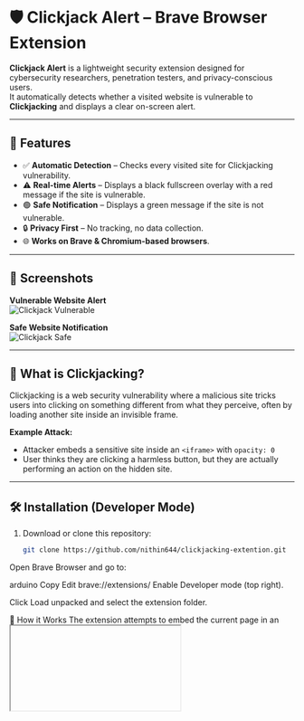 # 🛡️ Clickjack Alert – Brave Browser Extension

**Clickjack Alert** is a lightweight security extension designed for cybersecurity researchers, penetration testers, and privacy-conscious users.  
It automatically detects whether a visited website is vulnerable to **Clickjacking** and displays a clear on-screen alert.

---

## 🚀 Features
- ✅ **Automatic Detection** – Checks every visited site for Clickjacking vulnerability.
- ⚠️ **Real-time Alerts** – Displays a black fullscreen overlay with a red message if the site is vulnerable.
- 🟢 **Safe Notification** – Displays a green message if the site is not vulnerable.
- 🔒 **Privacy First** – No tracking, no data collection.
- 🌐 **Works on Brave & Chromium-based browsers**.

---

## 📸 Screenshots

**Vulnerable Website Alert**  
![Clickjack Vulnerable](https://github.com/user-attachments/assets/fb894137-40c0-4313-889d-c8402c2303e3)  

**Safe Website Notification**  
![Clickjack Safe](https://github.com/user-attachments/assets/cf7c55dd-5b97-4e98-b402-386588945872)  

---

## 📖 What is Clickjacking?
Clickjacking is a web security vulnerability where a malicious site tricks users into clicking on something different from what they perceive, often by loading another site inside an invisible frame.

**Example Attack:**
- Attacker embeds a sensitive site inside an `<iframe>` with `opacity: 0`
- User thinks they are clicking a harmless button, but they are actually performing an action on the hidden site.

---

## 🛠️ Installation (Developer Mode)
1. Download or clone this repository:
   ```bash
   git clone https://github.com/nithin644/clickjacking-extention.git
Open Brave Browser and go to:

arduino
Copy
Edit
brave://extensions/
Enable Developer mode (top right).

Click Load unpacked and select the extension folder.

🧪 How it Works
The extension attempts to embed the current page in an <iframe> in a background check.

If the page loads successfully, it is flagged as vulnerable.

If the browser blocks the <iframe> with X-Frame-Options or Content-Security-Policy, it is flagged as safe.

